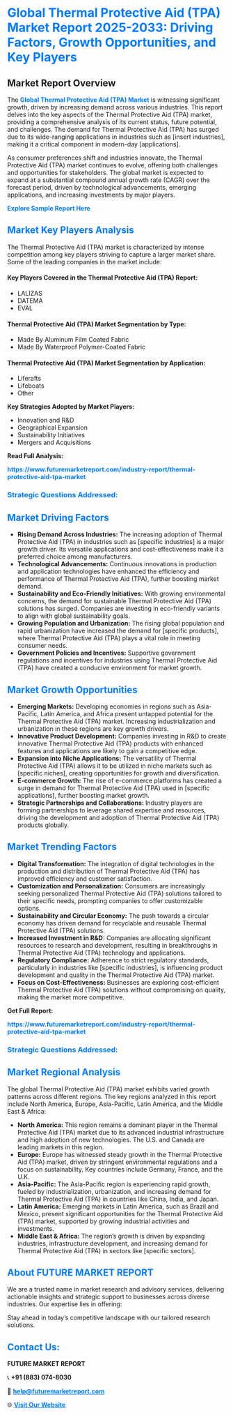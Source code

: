 <h1 style="color: #007BFF;">Global Thermal Protective Aid (TPA) Market Report 2025-2033: Driving Factors, Growth Opportunities, and Key Players</h1>

<section id="overview">
<h2>Market Report Overview</h2>
<p>The <a href="https://www.futuremarketreport.com/industry-report/thermal-protective-aid-tpa-market" style="color: #007BFF; text-decoration: none;"><strong>Global Thermal Protective Aid (TPA) Market</strong></a> is witnessing significant growth, driven by increasing demand across various industries. This report delves into the key aspects of the Thermal Protective Aid (TPA) market, providing a comprehensive analysis of its current status, future potential, and challenges. The demand for Thermal Protective Aid (TPA) has surged due to its wide-ranging applications in industries such as [insert industries], making it a critical component in modern-day [applications].</p>
<p>As consumer preferences shift and industries innovate, the Thermal Protective Aid (TPA) market continues to evolve, offering both challenges and opportunities for stakeholders. The global market is expected to expand at a substantial compound annual growth rate (CAGR) over the forecast period, driven by technological advancements, emerging applications, and increasing investments by major players.</p>
</section>

<section id="overview">
<p><a href="https://www.futuremarketreport.com/request-sample/reportId=114781" style="color: #007BFF; text-decoration: none;"><strong>Explore Sample Report Here</strong></a></p>
</section>

<section id="key-players">
<h2 style="color: #007BFF;">Market Key Players Analysis</h2>
<p>The Thermal Protective Aid (TPA) market is characterized by intense competition among key players striving to capture a larger market share. Some of the leading companies in the market include:</p>
<h4>Key Players Covered in the Thermal Protective Aid (TPA) Report:</h4>
<ul><li>LALIZAS</li><li>DATEMA</li><li>EVAL</li></ul>
<h4>Thermal Protective Aid (TPA) Market Segmentation by Type:</h4>
<ul><li>Made By Aluminum Film Coated Fabric</li><li>Made By Waterproof Polymer-Coated Fabric</li></ul>

<h4>Thermal Protective Aid (TPA) Market Segmentation by Application:</h4>
<ul><li>Liferafts</li><li>Lifeboats</li><li>Other</li></ul>
<p><strong>Key Strategies Adopted by Market Players:</strong></p>
<ul>
<li>Innovation and R&D</li>
<li>Geographical Expansion</li>
<li>Sustainability Initiatives</li>
<li>Mergers and Acquisitions</li>
</ul>
</section>

<section>
<p><strong>Read Full Analysis: </strong></p><a href="https://www.futuremarketreport.com/industry-report/thermal-protective-aid-tpa-market" style="color: #007BFF; text-decoration: none;"><strong>https://www.futuremarketreport.com/industry-report/thermal-protective-aid-tpa-market</strong></a>
<h3 style="color: #007BFF;">Strategic Questions Addressed:</h3>
</section>

<section id="driving-factors">
<h2 style="color: #007BFF;">Market Driving Factors</h2>
<ul>
<li><strong>Rising Demand Across Industries:</strong> The increasing adoption of Thermal Protective Aid (TPA) in industries such as [specific industries] is a major growth driver. Its versatile applications and cost-effectiveness make it a preferred choice among manufacturers.</li>
<li><strong>Technological Advancements:</strong> Continuous innovations in production and application technologies have enhanced the efficiency and performance of Thermal Protective Aid (TPA), further boosting market demand.</li>
<li><strong>Sustainability and Eco-Friendly Initiatives:</strong> With growing environmental concerns, the demand for sustainable Thermal Protective Aid (TPA) solutions has surged. Companies are investing in eco-friendly variants to align with global sustainability goals.</li>
<li><strong>Growing Population and Urbanization:</strong> The rising global population and rapid urbanization have increased the demand for [specific products], where Thermal Protective Aid (TPA) plays a vital role in meeting consumer needs.</li>
<li><strong>Government Policies and Incentives:</strong> Supportive government regulations and incentives for industries using Thermal Protective Aid (TPA) have created a conducive environment for market growth.</li>
</ul>
</section>

<section id="growth-opportunities">
<h2 style="color: #007BFF;">Market Growth Opportunities</h2>
<ul>
<li><strong>Emerging Markets:</strong> Developing economies in regions such as Asia-Pacific, Latin America, and Africa present untapped potential for the Thermal Protective Aid (TPA) market. Increasing industrialization and urbanization in these regions are key growth drivers.</li>
<li><strong>Innovative Product Development:</strong> Companies investing in R&D to create innovative Thermal Protective Aid (TPA) products with enhanced features and applications are likely to gain a competitive edge.</li>
<li><strong>Expansion into Niche Applications:</strong> The versatility of Thermal Protective Aid (TPA) allows it to be utilized in niche markets such as [specific niches], creating opportunities for growth and diversification.</li>
<li><strong>E-commerce Growth:</strong> The rise of e-commerce platforms has created a surge in demand for Thermal Protective Aid (TPA) used in [specific applications], further boosting market growth.</li>
<li><strong>Strategic Partnerships and Collaborations:</strong> Industry players are forming partnerships to leverage shared expertise and resources, driving the development and adoption of Thermal Protective Aid (TPA) products globally.</li>
</ul>
</section>

<section id="trending-factors">
<h2 style="color: #007BFF;">Market Trending Factors</h2>
<ul>
<li><strong>Digital Transformation:</strong> The integration of digital technologies in the production and distribution of Thermal Protective Aid (TPA) has improved efficiency and customer satisfaction.</li>
<li><strong>Customization and Personalization:</strong> Consumers are increasingly seeking personalized Thermal Protective Aid (TPA) solutions tailored to their specific needs, prompting companies to offer customizable options.</li>
<li><strong>Sustainability and Circular Economy:</strong> The push towards a circular economy has driven demand for recyclable and reusable Thermal Protective Aid (TPA) solutions.</li>
<li><strong>Increased Investment in R&D:</strong> Companies are allocating significant resources to research and development, resulting in breakthroughs in Thermal Protective Aid (TPA) technology and applications.</li>
<li><strong>Regulatory Compliance:</strong> Adherence to strict regulatory standards, particularly in industries like [specific industries], is influencing product development and quality in the Thermal Protective Aid (TPA) market.</li>
<li><strong>Focus on Cost-Effectiveness:</strong> Businesses are exploring cost-efficient Thermal Protective Aid (TPA) solutions without compromising on quality, making the market more competitive.</li>
</ul>
</section>

<section>
<p><strong>Get Full Report: </strong></p><a href="https://www.futuremarketreport.com/industry-report/thermal-protective-aid-tpa-market" style="color: #007BFF; text-decoration: none;"><strong>https://www.futuremarketreport.com/industry-report/thermal-protective-aid-tpa-market</strong></a>
<h3 style="color: #007BFF;">Strategic Questions Addressed:</h3>
</section>


<section id="regional-analysis">
<h2 style="color: #007BFF;">Market Regional Analysis</h2>
<p>The global Thermal Protective Aid (TPA) market exhibits varied growth patterns across different regions. The key regions analyzed in this report include North America, Europe, Asia-Pacific, Latin America, and the Middle East & Africa:</p>
<ul>
<li><strong>North America:</strong> This region remains a dominant player in the Thermal Protective Aid (TPA) market due to its advanced industrial infrastructure and high adoption of new technologies. The U.S. and Canada are leading markets in this region.</li>
<li><strong>Europe:</strong> Europe has witnessed steady growth in the Thermal Protective Aid (TPA) market, driven by stringent environmental regulations and a focus on sustainability. Key countries include Germany, France, and the U.K.</li>
<li><strong>Asia-Pacific:</strong> The Asia-Pacific region is experiencing rapid growth, fueled by industrialization, urbanization, and increasing demand for Thermal Protective Aid (TPA) in countries like China, India, and Japan.</li>
<li><strong>Latin America:</strong> Emerging markets in Latin America, such as Brazil and Mexico, present significant opportunities for the Thermal Protective Aid (TPA) market, supported by growing industrial activities and investments.</li>
<li><strong>Middle East & Africa:</strong> The region’s growth is driven by expanding industries, infrastructure development, and increasing demand for Thermal Protective Aid (TPA) in sectors like [specific sectors].</li>
</ul>
</section>

<footer>
<h2 style="color: #007BFF;">About FUTURE MARKET REPORT</h2>
<p>We are a trusted name in market research and advisory services, delivering actionable insights and strategic support to businesses across diverse industries. Our expertise lies in offering:</p>

<p>Stay ahead in today’s competitive landscape with our tailored research solutions.</p>

<h2 style="color: #007BFF;">Contact Us:</h2>
<p><strong>FUTURE MARKET REPORT</strong></p>
<p>📞 <strong>+91 (883) 074-8030</strong></p>
<p>📧 <strong><a href="mailto:help@futuremarketreport.com" style="color: #007BFF;">help@futuremarketreport.com</a></strong></p>
<p>🌐 <strong><a href="https://www.futuremarketreport.com/" style="color: #007BFF;">Visit Our Website</a></strong></p>
</footer>